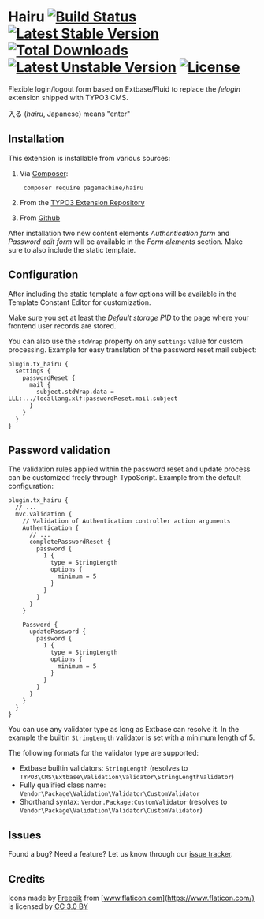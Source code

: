 # Hairu [![Build Status](https://travis-ci.org/pagemachine/hairu.svg)](https://travis-ci.org/pagemachine/hairu) [![Latest Stable Version](https://poser.pugx.org/pagemachine/hairu/v/stable)](https://packagist.org/packages/pagemachine/hairu) [![Total Downloads](https://poser.pugx.org/pagemachine/hairu/downloads)](https://packagist.org/packages/pagemachine/hairu) [![Latest Unstable Version](https://poser.pugx.org/pagemachine/hairu/v/unstable)](https://packagist.org/packages/pagemachine/hairu) [![License](https://poser.pugx.org/pagemachine/hairu/license)](https://packagist.org/packages/pagemachine/hairu)

Flexible login/logout form based on Extbase/Fluid to replace the *felogin* extension shipped with TYPO3 CMS.

入る (*hairu*, Japanese) means "enter"

## Installation

This extension is installable from various sources:

1. Via [Composer](https://packagist.org/packages/pagemachine/hairu):

        composer require pagemachine/hairu

2. From the [TYPO3 Extension Repository](https://extensions.typo3.org/extension/hairu/)
3. From [Github](https://github.com/pagemachine/hairu/releases)

After installation two new content elements *Authentication form* and *Password edit form* will be available in the *Form elements* section. Make sure to also include the static template.

## Configuration

After including the static template a few options will be available in the Template Constant Editor for customization.

Make sure you set at least the *Default storage PID* to the page where your frontend user records are stored.

You can also use the `stdWrap` property on any `settings` value for custom processing. Example for easy translation of the password reset mail subject:

    plugin.tx_hairu {
      settings {
        passwordReset {
          mail {
            subject.stdWrap.data = LLL:.../locallang.xlf:passwordReset.mail.subject
          }
        }
      }
    }

## Password validation

The validation rules applied within the password reset and update process can be customized freely through TypoScript. Example from the default configuration:

    plugin.tx_hairu {
      // ...
      mvc.validation {
        // Validation of Authentication controller action arguments
        Authentication {
          // ...
          completePasswordReset {
            password {
              1 {
                type = StringLength
                options {
                  minimum = 5
                }
              }
            }
          }
        }

        Password {
          updatePassword {
            password {
              1 {
                type = StringLength
                options {
                  minimum = 5
                }
              }
            }
          }
        }
      }
    }

You can use any validator type as long as Extbase can resolve it. In the example the builtin `StringLength` validator is set with a minimum length of 5.

The following formats for the validator type are supported:

* Extbase builtin validators: `StringLength` (resolves to `TYPO3\CMS\Extbase\Validation\Validator\StringLengthValidator`)
* Fully qualified class name: `Vendor\Package\Validation\Validator\CustomValidator`
* Shorthand syntax: `Vendor.Package:CustomValidator` (resolves to `Vendor\Package\Validation\Validator\CustomValidator`)

## Issues

Found a bug? Need a feature? Let us know through our [issue tracker](https://github.com/pagemachine/hairu/issues).

## Credits

Icons made by [Freepik](http://www.freepik.com) from [www.flaticon.com](https://www.flaticon.com/) is licensed by [CC 3.0 BY](https://creativecommons.org/licenses/by/3.0/)
